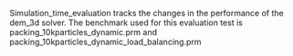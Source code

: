 Simulation_time_evaluation tracks the changes in the performance of the dem_3d solver. The benchmark used for this evaluation test is  packing_10kparticles_dynamic.prm and packing_10kparticles_dynamic_load_balancing.prm
